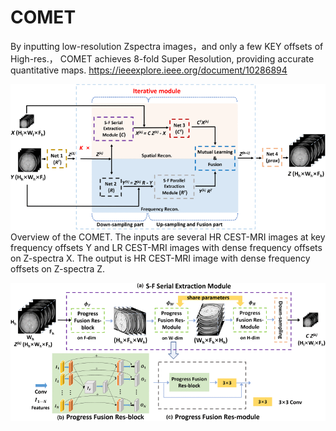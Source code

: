 # COMET
By inputting low-resolution Zspectra images，and only a few KEY offsets of High-res.， COMET achieves 8-fold Super Resolution, providing accurate quantitative maps. https://ieeexplore.ieee.org/document/10286894

![image](https://github.com/easyCEST/COMET/blob/main/COMET%20flowchart1.jpg)
Overview of the COMET. The inputs are several HR CEST-MRI images at key frequency offsets Y and LR CEST-MRI images with dense frequency offsets on Z-spectra X. The output is HR CEST-MRI image with dense frequency offsets on Z-spectra Z.

![image](https://github.com/easyCEST/COMET/blob/main/COMET%20flowchart2.jpg)
